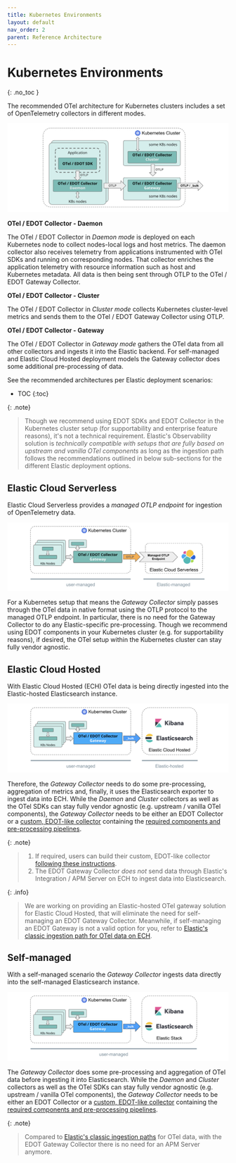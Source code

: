 ```yaml
---
title: Kubernetes Environments
layout: default
nav_order: 2
parent: Reference Architecture
---
```


# Kubernetes Environments
{: .no_toc }

The recommended OTel architecture for Kubernetes clusters includes a set of OpenTelemetry collectors in different modes.

![VM-Edge](../images/arch-k8s-cluster.png)


**OTel / EDOT Collector - Daemon**

The OTel / EDOT Collector in *Daemon mode* is deployed on each Kubernetes node to collect nodes-local logs and host metrics. 
The daemon collector also receives telemetry from applications instrumented with OTel SDKs and running on corresponding nodes.
That collector enriches the application telemetry with resource information such as host and Kubernetes metadata. 
All data is then being sent through OTLP to the OTel / EDOT Gateway Collector.

**OTel / EDOT Collector - Cluster**

The OTel / EDOT Collector in *Cluster mode* collects Kubernetes cluster-level metrics and sends them to the OTel / EDOT Gateway Collector using OTLP.

**OTel / EDOT Collector - Gateway** 

The OTel / EDOT Collector in *Gateway mode* gathers the OTel data from all other collectors and ingests it into the Elastic backend.
For self-managed and Elastic Cloud Hosted deployment models the Gateway collector does some additional pre-processing of data.

See the recommended architectures per Elastic deployment scenarios:

- TOC
{:toc}

{: .note}
> Though we recommend using EDOT SDKs and EDOT Collector in the Kubernetes cluster setup (for supportability and enterprise feature reasons), it's not a technical requirement.
> Elastic's Observability solution is *technically compatible with setups that are fully based on upstream and vanilla OTel components*
> as long as the ingestion path follows the recommendations outlined in below sub-sections for the different Elastic deployment options.

## Elastic Cloud Serverless

Elastic Cloud Serverless provides a *managed OTLP endpoint* for ingestion of OpenTelemetry data. 

![K8s-Serverless](../images/arch-k8s-serverless.png)

For a Kubernetes setup that means the *Gateway Collector* simply passes through the OTel data in native format using the OTLP protocol to the managed OTLP endpoint. In particular, there is no need for the Gateway Collector to do any Elastic-specific pre-processing. 
Though we recommend using EDOT components in your Kubernetes cluster (e.g. for supportability reasons), if desired, the OTel setup within the Kubernetes cluster can stay fully vendor agnostic.

## Elastic Cloud Hosted

With Elastic Cloud Hosted (ECH) OTel data is being directly ingested into the Elastic-hosted Elasticsearch instance.

![K8s-ECH](../images/arch-k8s-ech.png)

Therefore, the *Gateway Collector* needs to do some pre-processing, aggregation of metrics and, finally, it uses the Elasticsearch exporter to ingest data into ECH. While the *Daemon* and *Cluster* collectors as well as the OTel SDKs can stay fully vendor agnostic (e.g. upstream / vanilla OTel components), the *Gateway Collector* needs to be either an EDOT Collector or a [custom, EDOT-like collector](../edot-collector/custom-collector) containing the [required components and pre-processing pipelines](../edot-collector/config/default-config-k8s#direct-ingestion-into-elasticsearch).

{: .note}
> 1. If required, users can build their custom, EDOT-like collector [following these instructions](../edot-collector/custom-collector#build-a-custom-edot-like-collector).
> 1. The EDOT Gateway Collector *does not* send data through Elastic's Integration / APM Server on ECH to ingest data into Elasticsearch.

{: .info}
> We are working on providing an Elastic-hosted OTel gateway solution for Elastic Cloud Hosted, that will eliminate the need for self-managing an EDOT Gateway Collector. Meanwhile, if self-managing an EDOT Gateway is not a valid option for you, refer to [Elastic's classic ingestion path for OTel data on ECH](https://www.elastic.co/guide/en/observability/current/apm-open-telemetry.html).

## Self-managed

With a self-managed scenario the *Gateway Collector* ingests data directly into the self-managed Elasticsearch instance.

![K8s-self-managed](../images/arch-k8s-self-managed.png)

The *Gateway Collector* does some pre-processing and aggregation of OTel data before ingesting it into Elasticsearch. While the *Daemon* and *Cluster* collectors as well as the OTel SDKs can stay fully vendor agnostic (e.g. upstream / vanilla OTel components), the *Gateway Collector* needs to be either an EDOT Collector or a [custom, EDOT-like collector](../edot-collector/custom-collector) containing the [required components and pre-processing pipelines](../edot-collector/config/default-config-k8s#direct-ingestion-into-elasticsearch).

{: .note}
> Compared to [Elastic's classic ingestion paths](https://www.elastic.co/guide/en/observability/current/apm-open-telemetry.html) for OTel data, with the EDOT Gateway Collector there is no need for an APM Server anymore.
